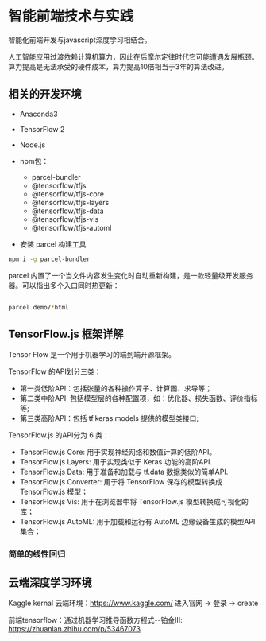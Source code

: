 # 智能前端技术与实践

智能化前端开发与javascript深度学习相结合。

人工智能应用过渡依赖计算机算力，因此在后摩尔定律时代它可能遭遇发展瓶颈。算力提高是无法承受的硬件成本，算力提高10倍相当于3年的算法改进。

## 相关的开发环境

- Anaconda3
- TensorFlow 2
- Node.js
- npm包：
  - parcel-bundler 
  - @tensorflow/tfjs
  - @tensorflow/tfjs-core
  - @tensorflow/tfjs-layers
  - @tensorflow/tfjs-data
  - @tensorflow/tfjs-vis
  - @tensorflow/tfjs-automl

- 安装 parcel 构建工具

```sh
npm i -g parcel-bundler
```

parcel 内置了一个当文件内容发生变化时自动重新构建，是一款轻量级开发服务器。可以指出多个入口同时热更新：

```sh

parcel demo/*html

```

## TensorFlow.js 框架详解

Tensor Flow 是一个用于机器学习的端到端开源框架。

TensorFlow 的API划分三类：

- 第一类低阶API：包括张量的各种操作算子、计算图、求导等；
- 第二类中阶API: 包括模型层的各种配置项，如：优化器、损失函数、评价指标等;
- 第三类高阶API：包括 tf.keras.models 提供的模型类接口;

TensorFlow.js 的API分为 6 类：

- TensorFlow.js Core: 用于实现神经网络和数值计算的低阶API。
- TensorFlow.js Layers: 用于实现类似于 Keras 功能的高阶API.
- TensorFlow.js Data: 用于准备和加载与 tf.data 数据类似的简单API.
- TensorFlow.js Converter: 用于将 TensorFlow 保存的模型转换成 TensorFlow.js 模型；
- TensorFlow.js Vis: 用于在浏览器中将 TensorFlow.js 模型转换成可视化的库；
- TensorFlow.js AutoML: 用于加载和运行有 AutoML 边缘设备生成的模型API集合；

### 简单的线性回归



## 云端深度学习环境

Kaggle kernal 云端环境：https://www.kaggle.com/ 进入官网 -> 登录 -> create


前端tensorflow：通过机器学习推导函数方程式--铂金Ⅲ: <https://zhuanlan.zhihu.com/p/53467073>